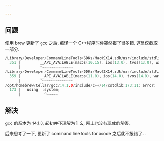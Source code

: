 ```yaml
---

---
```


## 问题

使用 brew 更新了 gcc 之后, 编译一个 C++程序时候突然报了很多错. 这里仅截取一部分. 

```c
/Library/Developer/CommandLineTools/SDKs/MacOSX14.sdk/usr/include/stdlib.h:351:9: error: expected initializer before '__API_AVAILABLE2'
  351 |         __API_AVAILABLE(macos(10.15), ios(13.0), tvos(13.0), watchos(6.0));
      |         ^~~~~~~~~~~~~~~
/Library/Developer/CommandLineTools/SDKs/MacOSX14.sdk/usr/include/stdlib.h:359:9: error: expected initializer before '__API_AVAILABLE2'
  359 |         __API_AVAILABLE(macos(11.0), ios(14.0), tvos(14.0), watchos(7.0));
      |         ^~~~~~~~~~~~~~~
/opt/homebrew/Cellar/gcc/14.1.0/include/c++/14/cstdlib:173:11: error: 'system' has not been declared in '::'
  173 |   using ::system;
      |           ^~~~~~
```

## 解决

gcc 的版本为 14.1.0, 起初并不理解为什么, 网上也没有现成的解答. 

后来思考了一下, 更新了 command line tools for xcode 之后就不报错了...